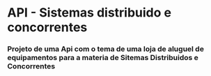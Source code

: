 <h1>
    API - Sistemas distribuido e concorrentes
</h1>

<h3>
    Projeto de uma Api com o tema de uma loja de aluguel de equipamentos para a materia de Sitemas Distribuidos e Concorrentes
</h3>